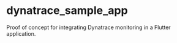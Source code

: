 # dynatrace_sample_app

Proof of concept for integrating Dynatrace monitoring in a Flutter application.
